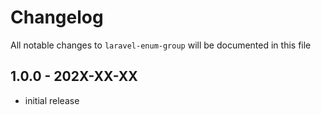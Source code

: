 # Changelog

All notable changes to `laravel-enum-group` will be documented in this file

## 1.0.0 - 202X-XX-XX

- initial release
